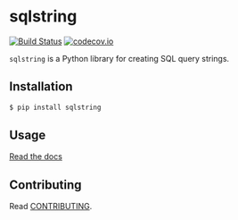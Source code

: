 # sqlstring

[![Build Status](https://travis-ci.org/saun4app/sqlstring.svg?branch=master)](https://travis-ci.org/saun4app/sqlstring)
[![codecov.io](https://codecov.io/github/hbetts/orbitalpy/coverage.svg?branch=master)](https://codecov.io/github/saun4app/sqlstring?branch=master)

`sqlstring` is a Python library for creating SQL query strings.

## Installation


```bash
$ pip install sqlstring
```

## Usage

[Read the docs](https://sqlstring.readthedocs.org/)

## Contributing

Read [CONTRIBUTING](CONTRIBUTING.md).
